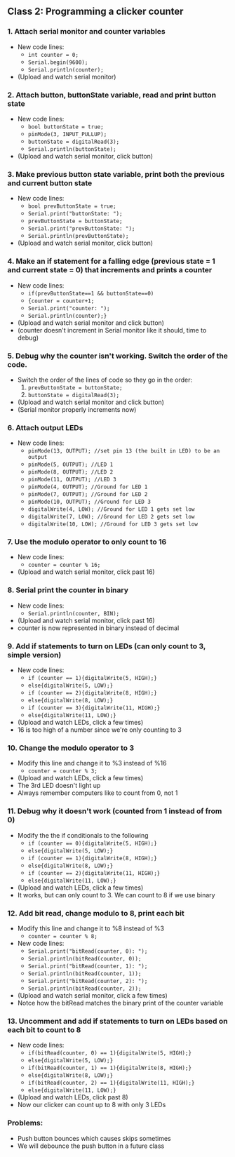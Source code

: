 ## Class 2: Programming a clicker counter
### 1. Attach serial monitor and counter variables
- New code lines:
  - `int counter = 0;`
  - `Serial.begin(9600);`
  - `Serial.println(counter);`
- (Upload and watch serial monitor)
### 2. Attach button, buttonState variable, read and print button state
- New code lines:
  - `bool buttonState = true;`
  - `pinMode(3, INPUT_PULLUP);`
  - `buttonState = digitalRead(3);`
  - `Serial.println(buttonState);`
- (Upload and watch serial monitor, click button)
### 3. Make previous button state variable, print both the previous and current button state
- New code lines:
  - `bool prevButtonState = true;`
  - `Serial.print("buttonState: ");`
  - `prevButtonState = buttonState;`
  - `Serial.print("prevButtonState: ");`
  - `Serial.println(prevButtonState);`
- (Upload and watch serial monitor, click button)
### 4. Make an if statement for a falling edge (previous state = 1 and current state = 0) that increments and prints a counter
- New code lines:
  - `if(prevButtonState==1 && buttonState==0)`
  - `{counter = counter+1;`
  - `Serial.print("counter: ");`
  - `Serial.println(counter);}`
- (Upload and watch serial monitor and click button)
- (counter doesn't increment in Serial monitor like it should, time to debug)
### 5. Debug why the counter isn't working. Switch the order of the code.
- Switch the order of the lines of code so they go in the order:
  1. `prevButtonState = buttonState;`
  2. `buttonState = digitalRead(3);`
- (Upload and watch serial monitor and click button)
- (Serial monitor properly increments now)
### 6. Attach output LEDs
- New code lines:
  - `pinMode(13, OUTPUT); //set pin 13 (the built in LED) to be an output`
  - `pinMode(5, OUTPUT); //LED 1`
  - `pinMode(8, OUTPUT); //LED 2`
  - `pinMode(11, OUTPUT); //LED 3`
  - `pinMode(4, OUTPUT); //Ground for LED 1`
  - `pinMode(7, OUTPUT); //Ground for LED 2`
  - `pinMode(10, OUTPUT); //Ground for LED 3`
  - `digitalWrite(4, LOW); //Ground for LED 1 gets set low`
  - `digitalWrite(7, LOW); //Ground for LED 2 gets set low`
  - `digitalWrite(10, LOW); //Ground for LED 3 gets set low`
### 7. Use the modulo operator to only count to 16
- New code lines:
  - `counter = counter % 16;`
- (Upload and watch serial monitor, click past 16)
### 8. Serial print the counter in binary
- New code lines:
  - `Serial.println(counter, BIN);`
- (Upload and watch serial monitor, click past 16)
- counter is now represented in binary instead of decimal
### 9. Add if statements to turn on LEDs (can only count to 3, simple version)
- New code lines:
  - `if (counter == 1){digitalWrite(5, HIGH);}`
  - `else{digitalWrite(5, LOW);}`
  - `if (counter == 2){digitalWrite(8, HIGH);}`
  - `else{digitalWrite(8, LOW);}`
  - `if (counter == 3){digitalWrite(11, HIGH);}`
  - `else{digitalWrite(11, LOW);}`
- (Upload and watch LEDs, click a few times)
- 16 is too high of a number since we're only counting to 3
### 10. Change the modulo operator to 3
- Modify this line and change it to %3 instead of %16
  - `counter = counter % 3;`
- (Upload and watch LEDs, click a few times)
- The 3rd LED doesn't light up
- Always remember computers like to count from 0, not 1
### 11. Debug why it doesn't work (counted from 1 instead of from 0)
- Modify the the if conditionals to the following
  - `if (counter == 0){digitalWrite(5, HIGH);}`
  - `else{digitalWrite(5, LOW);}`
  - `if (counter == 1){digitalWrite(8, HIGH);}`
  - `else{digitalWrite(8, LOW);}`
  - `if (counter == 2){digitalWrite(11, HIGH);}`
  - `else{digitalWrite(11, LOW);}`
- (Upload and watch LEDs, click a few times)
- It works, but can only count to 3. We can count to 8 if we use binary
### 12. Add bit read, change modulo to 8, print each bit
- Modify this line and change it to %8 instead of %3
  - `counter = counter % 8;`
- New code lines:
  - `Serial.print("bitRead(counter, 0): ");`
  - `Serial.println(bitRead(counter, 0));`
  - `Serial.print("bitRead(counter, 1): ");`
  - `Serial.println(bitRead(counter, 1));`
  - `Serial.print("bitRead(counter, 2): ");`
  - `Serial.println(bitRead(counter, 2));`
- (Upload and watch serial monitor, click a few times)
- Notce how the bitRead matches the binary print of the counter variable
### 13. Uncomment and add if statements to turn on LEDs based on each bit to count to 8
- New code lines:
  - `if(bitRead(counter, 0) == 1){digitalWrite(5, HIGH);}`
  - `else{digitalWrite(5, LOW);}`
  - `if(bitRead(counter, 1) == 1){digitalWrite(8, HIGH);}`
  - `else{digitalWrite(8, LOW);}`
  - `if(bitRead(counter, 2) == 1){digitalWrite(11, HIGH);}`
  - `else{digitalWrite(11, LOW);}`
- (Upload and watch LEDs, click past 8)
- Now our clicker can count up to 8 with only 3 LEDs

### Problems:
- Push button bounces which causes skips sometimes
- We will debounce the push button in a future class
